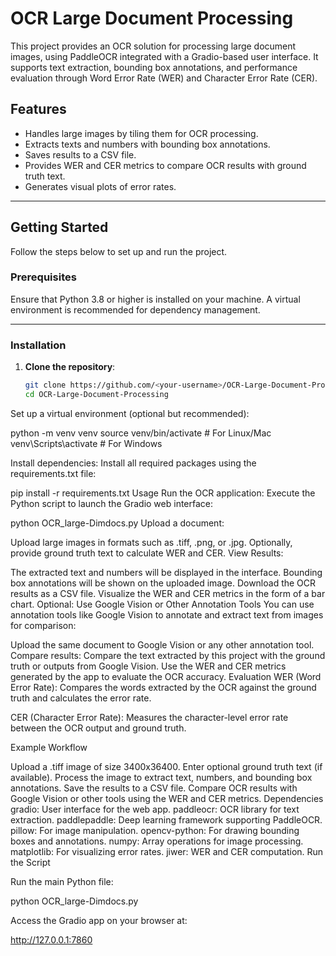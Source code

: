 
# OCR Large Document Processing

This project provides an OCR solution for processing large document images, using PaddleOCR integrated with a Gradio-based user interface. It supports text extraction, bounding box annotations, and performance evaluation through Word Error Rate (WER) and Character Error Rate (CER).

## Features

- Handles large images by tiling them for OCR processing.
- Extracts texts and numbers with bounding box annotations.
- Saves results to a CSV file.
- Provides WER and CER metrics to compare OCR results with ground truth text.
- Generates visual plots of error rates.

---

## Getting Started

Follow the steps below to set up and run the project.

### Prerequisites

Ensure that Python 3.8 or higher is installed on your machine. A virtual environment is recommended for dependency management.

---

### Installation

1. **Clone the repository**:
   ```bash
   git clone https://github.com/<your-username>/OCR-Large-Document-Processing.git
   cd OCR-Large-Document-Processing
Set up a virtual environment (optional but recommended):

python -m venv venv
source venv/bin/activate   # For Linux/Mac
venv\Scripts\activate      # For Windows

Install dependencies: Install all required packages using the requirements.txt file:

pip install -r requirements.txt
Usage
Run the OCR application: Execute the Python script to launch the Gradio web interface:

python OCR_large-Dimdocs.py
Upload a document:

Upload large images in formats such as .tiff, .png, or .jpg.
Optionally, provide ground truth text to calculate WER and CER.
View Results:

The extracted text and numbers will be displayed in the interface.
Bounding box annotations will be shown on the uploaded image.
Download the OCR results as a CSV file.
Visualize the WER and CER metrics in the form of a bar chart.
Optional: Use Google Vision or Other Annotation Tools
You can use annotation tools like Google Vision to annotate and extract text from images for comparison:

Upload the same document to Google Vision or any other annotation tool.
Compare results:
Compare the text extracted by this project with the ground truth or outputs from Google Vision.
Use the WER and CER metrics generated by the app to evaluate the OCR accuracy.
Evaluation
WER (Word Error Rate): Compares the words extracted by the OCR against the ground truth and calculates the error rate.

CER (Character Error Rate): Measures the character-level error rate between the OCR output and ground truth.

Example Workflow

Upload a .tiff image of size 3400x36400.
Enter optional ground truth text (if available).
Process the image to extract text, numbers, and bounding box annotations.
Save the results to a CSV file.
Compare OCR results with Google Vision or other tools using the WER and CER metrics.
Dependencies
gradio: User interface for the web app.
paddleocr: OCR library for text extraction.
paddlepaddle: Deep learning framework supporting PaddleOCR.
pillow: For image manipulation.
opencv-python: For drawing bounding boxes and annotations.
numpy: Array operations for image processing.
matplotlib: For visualizing error rates.
jiwer: WER and CER computation.
Run the Script

Run the main Python file:

python OCR_large-Dimdocs.py

Access the Gradio app on your browser at:

http://127.0.0.1:7860
